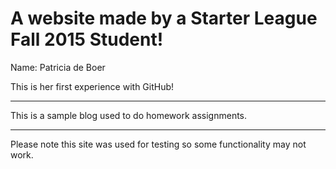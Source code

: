 # A website made by a Starter League Fall 2015 Student! 

Name: Patricia de Boer

This is her first experience with GitHub!

*********************************

This is a sample blog used to do homework assignments.

*********************************

Please note this site was used for testing so some functionality may not work.